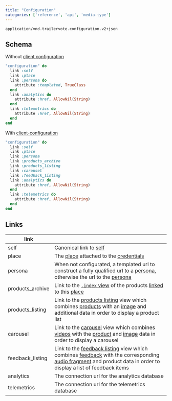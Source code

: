 ```yaml
---
title: "Configuration"
categories: ['reference', 'api', 'media-type']
---
```


```
application/vnd.trailervote.configuration.v2+json
```

## Schema

Without [client configuration](media-type-client-configuration)
```Ruby
"configuration" do
  link :self
  link :place
  link :persona do
    attribute :templated, TrueClass
  end
  link :analytics do
    attribute :href, AllowNil(String)
  end
  link :telemetrics do
    attribute :href, AllowNil(String)
  end
end
```

With [client-configuration](media-type-client-configuration)
```Ruby
"configuration" do
  link :self
  link :place
  link :persona
  link :products_archive
  link :products_listing
  link :carousel
  link :feedback_listing
  link :analytics do
    attribute :href, AllowNil(String)
  end
  link :telemetrics do
    attribute :href, AllowNil(String)
  end
end
```


## Links

| link | |
|------|---|
| self | Canonical link to [self](media-type-configuration) |
| place | The [place](media-type-place) attached to the [credentials](authentication) |
| persona | When not configurated, a templated url to construct a fully qualified url to a [persona](media-type-persona), otherwise the url to the [persona](media-type-persona) |
| products_archive | Link to the [`.index` view](media-type-product#index) of the products [linked](media-type-product-place-link) to this [place](media-type-place) |
| products_listing | Link to the [products listing](view-products-listing) view which combines [products](media-type-product) with an [image](media-type-product-image) and additional data in order to display a product list |
| carousel | Link to the [carousel](view-carousel) view which combines [videos](media-type-product-video) with the [product](media-type-product) and [image](media-type-product-image) data in order to display a carousel |
| feedback_listing | Link to the [feedback listing](view-feedback-listing) view which combines [feedback](media-type-feedback) with the corresponding [audio fragment](media-type-audio-fragment) and product data in order to display a list of feedback items |
| analytics | The connection url for the analytics database |
| telemetrics | The connection url for the telemetrics database |
